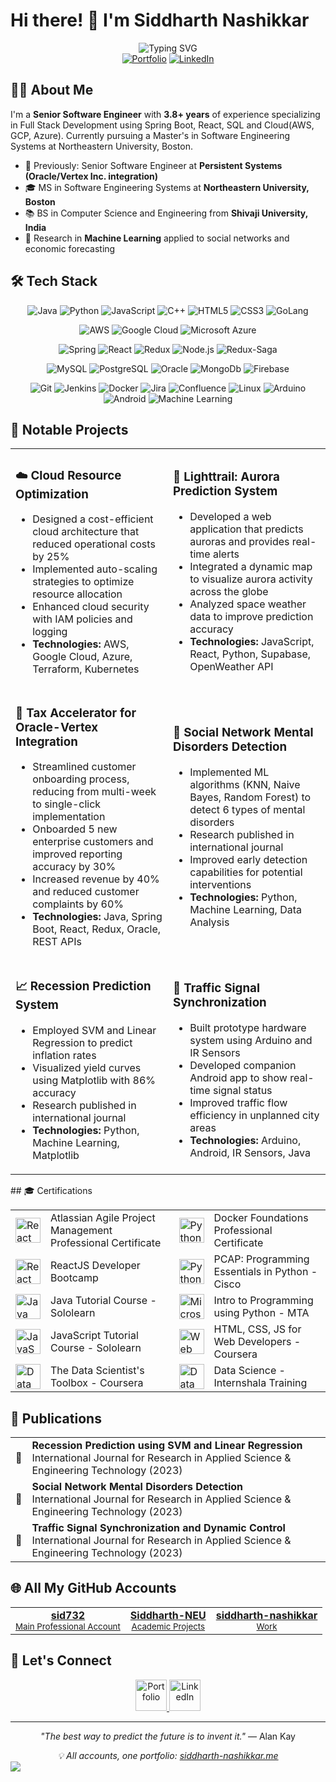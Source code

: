 # Hi there! 👋 I'm Siddharth Nashikkar

<div align="center">
  <img src="https://readme-typing-svg.herokuapp.com?font=Fira+Code&pause=1000&color=3584E4&center=true&vCenter=true&width=435&lines=Senior+Software+Engineer;Full+Stack+Developer;Machine+Learning+Enthusiast;Published+Researcher;Educator+%26+Mentor" alt="Typing SVG" />
</div>

<div align="center">
  <a href="https://siddharth-nashikkar.me/"><img src="https://img.shields.io/badge/Portfolio-FF5722?style=for-the-badge&logo=firebase&logoColor=white" alt="Portfolio" /></a>
  <a href="https://linkedin.com/in/siddharth-nashikkar"><img src="https://img.shields.io/badge/LinkedIn-0077B5?style=for-the-badge&logo=linkedin&logoColor=white" alt="LinkedIn" /></a>
  
</div>

## 👨‍💻 About Me

I'm a **Senior Software Engineer** with **3.8+ years** of experience specializing in Full Stack Development using Spring Boot, React, SQL and Cloud(AWS, GCP, Azure). Currently pursuing a Master's in Software Engineering Systems at Northeastern University, Boston.

- 🏢 Previously: Senior Software Engineer at **Persistent Systems (Oracle/Vertex Inc. integration)**
- 🎓 MS in Software Engineering Systems at **Northeastern University, Boston**
- 📚 BS in Computer Science and Engineering from **Shivaji University, India**
- 🧠 Research in **Machine Learning** applied to social networks and economic forecasting

## 🛠️ Tech Stack

<div align="center">
  
  ![Java](https://img.shields.io/badge/Java-ED8B00?style=for-the-badge&logo=openjdk&logoColor=white)
  ![Python](https://img.shields.io/badge/Python-3776AB?style=for-the-badge&logo=python&logoColor=white)
  ![JavaScript](https://img.shields.io/badge/JavaScript-F7DF1E?style=for-the-badge&logo=javascript&logoColor=black)
  ![C++](https://img.shields.io/badge/C++-00599C?style=for-the-badge&logo=cplusplus&logoColor=white)
  ![HTML5](https://img.shields.io/badge/HTML5-E34F26?style=for-the-badge&logo=html5&logoColor=white)
  ![CSS3](https://img.shields.io/badge/CSS3-7f03fc?style=for-the-badge&logo=css3&logoColor=white)
  ![GoLang](https://img.shields.io/badge/GoLang-1572B6?style=for-the-badge&logo=go&logoColor=white)

![AWS](https://img.shields.io/badge/AWS-232F3E?style=for-the-badge&logo=amazonwebservices&logoColor=white)
![Google Cloud](https://img.shields.io/badge/Google_Cloud-4285F4?style=for-the-badge&logo=googlecloud&logoColor=white)
![Microsoft Azure](https://img.shields.io/badge/Azure-0078D4?style=for-the-badge&logo=microsoft&logoColor=white)


  
  ![Spring](https://img.shields.io/badge/Spring-6DB33F?style=for-the-badge&logo=spring&logoColor=white)
  ![React](https://img.shields.io/badge/React-20232A?style=for-the-badge&logo=react&logoColor=61DAFB)
  ![Redux](https://img.shields.io/badge/Redux-593D88?style=for-the-badge&logo=redux&logoColor=white)
  ![Node.js](https://img.shields.io/badge/Node.js-339933?style=for-the-badge&logo=nodedotjs&logoColor=white)
  ![Redux-Saga](https://img.shields.io/badge/Redux_Saga-999999?style=for-the-badge&logo=redux-saga&logoColor=white)
  
  ![MySQL](https://img.shields.io/badge/MySQL-4479A1?style=for-the-badge&logo=mysql&logoColor=white)
  ![PostgreSQL](https://img.shields.io/badge/PostgreSQL-316192?style=for-the-badge&logo=postgresql&logoColor=white)
  ![Oracle](https://img.shields.io/badge/Oracle-F80000?style=for-the-badge&logo=oracle&logoColor=white)
  ![MongoDb](https://img.shields.io/badge/MongoDB-3aa600?style=for-the-badge&logo=mongodb&logoColor=black)
  ![Firebase](https://img.shields.io/badge/Firebase-FFCA28?style=for-the-badge&logo=firebase&logoColor=black)
  


  ![Git](https://img.shields.io/badge/Git-F05032?style=for-the-badge&logo=git&logoColor=white)
  ![Jenkins](https://img.shields.io/badge/Jenkins-D24939?style=for-the-badge&logo=jenkins&logoColor=white)
  ![Docker](https://img.shields.io/badge/Docker-2496ED?style=for-the-badge&logo=docker&logoColor=white)
  ![Jira](https://img.shields.io/badge/Jira-0052CC?style=for-the-badge&logo=jira&logoColor=white)
  ![Confluence](https://img.shields.io/badge/Confluence-172B4D?style=for-the-badge&logo=confluence&logoColor=white)
  ![Linux](https://img.shields.io/badge/Linux-FCC624?style=for-the-badge&logo=linux&logoColor=black)
  ![Arduino](https://img.shields.io/badge/Arduino-00979D?style=for-the-badge&logo=arduino&logoColor=white)
  ![Android](https://img.shields.io/badge/Android-3DDC84?style=for-the-badge&logo=android&logoColor=white)
  ![Machine Learning](https://img.shields.io/badge/Machine_Learning-FF6F00?style=for-the-badge&logo=tensorflow&logoColor=white)








  
</div>





## 🌟 Notable Projects

<table>
<tr>
    <td width="50%">
      <h3>☁️ Cloud Resource Optimization</h3>
      <ul>
        <li>Designed a cost-efficient cloud architecture that reduced operational costs by 25%</li>
        <li>Implemented auto-scaling strategies to optimize resource allocation</li>
        <li>Enhanced cloud security with IAM policies and logging</li>
        <li><b>Technologies:</b> AWS, Google Cloud, Azure, Terraform, Kubernetes</li>
      </ul>
    </td>
    <td width="50%">
      <h3>🌌 Lighttrail: Aurora Prediction System</h3>
      <ul>
        <li>Developed a web application that predicts auroras and provides real-time alerts</li>
        <li>Integrated a dynamic map to visualize aurora activity across the globe</li>
        <li>Analyzed space weather data to improve prediction accuracy</li>
        <li><b>Technologies:</b> JavaScript, React, Python, Supabase, OpenWeather API</li>
      </ul>
    </td>
  </tr>
  <tr>
    <td width="50%">
      <h3>🏦 Tax Accelerator for Oracle-Vertex Integration</h3>
      <ul>
        <li>Streamlined customer onboarding process, reducing from multi-week to single-click implementation</li>
        <li>Onboarded 5 new enterprise customers and improved reporting accuracy by 30%</li>
        <li>Increased revenue by 40% and reduced customer complaints by 60%</li>
        <li><b>Technologies:</b> Java, Spring Boot, React, Redux, Oracle, REST APIs</li>
      </ul>
    </td>
    <td width="50%">
      <h3>🧠 Social Network Mental Disorders Detection</h3>
      <ul>
        <li>Implemented ML algorithms (KNN, Naive Bayes, Random Forest) to detect 6 types of mental disorders</li>
        <li>Research published in international journal</li>
        <li>Improved early detection capabilities for potential interventions</li>
        <li><b>Technologies:</b> Python, Machine Learning, Data Analysis</li>
      </ul>
    </td>
  </tr>
  <tr>
    <td width="50%">
      <h3>📈 Recession Prediction System</h3>
      <ul>
        <li>Employed SVM and Linear Regression to predict inflation rates</li>
        <li>Visualized yield curves using Matplotlib with 86% accuracy</li>
        <li>Research published in international journal</li>
        <li><b>Technologies:</b> Python, Machine Learning, Matplotlib</li>
      </ul>
    </td>
    <td width="50%">
      <h3>🚦 Traffic Signal Synchronization</h3>
      <ul>
        <li>Built prototype hardware system using Arduino and IR Sensors</li>
        <li>Developed companion Android app to show real-time signal status</li>
        <li>Improved traffic flow efficiency in unplanned city areas</li>
        <li><b>Technologies:</b> Arduino, Android, IR Sensors, Java</li>
      </ul>
    </td>
  </tr>
</table>
## 🎓 Certifications

<div align="center">
  <table>
<tr>
      <td><img width="40" src="https://img.icons8.com/?size=100&id=RduYmqw5H7xm&format=png&color=000000" alt="React"/></td>
      <td>Atlassian Agile Project Management Professional Certificate</td>
      <td><img width="40" src="https://img.icons8.com/color/48/000000/docker.png" alt="Python"/></td>
      <td>Docker Foundations Professional Certificate</td>
    </tr>
    <tr>
      <td><img width="40" src="https://img.icons8.com/color/48/000000/react-native.png" alt="React"/></td>
      <td>ReactJS Developer Bootcamp</td>
      <td><img width="40" src="https://img.icons8.com/color/48/000000/python.png" alt="Python"/></td>
      <td>PCAP: Programming Essentials in Python - Cisco</td>
    </tr>
    <tr>
      <td><img width="40" src="https://img.icons8.com/color/48/000000/java-coffee-cup-logo.png" alt="Java"/></td>
      <td>Java Tutorial Course - Sololearn</td>
      <td><img width="40" src="https://img.icons8.com/color/48/000000/microsoft.png" alt="Microsoft"/></td>
      <td>Intro to Programming using Python - MTA</td>
    </tr>
    <tr>
      <td><img width="40" src="https://img.icons8.com/color/48/000000/javascript.png" alt="JavaScript"/></td>
      <td>JavaScript Tutorial Course - Sololearn</td>
      <td><img width="40" src="https://img.icons8.com/color/48/000000/html-5.png" alt="Web Dev"/></td>
      <td>HTML, CSS, JS for Web Developers - Coursera</td>
    </tr>
    <tr>
      <td><img width="40" src="https://img.icons8.com/color/48/000000/data-configuration.png" alt="Data Science"/></td>
      <td>The Data Scientist's Toolbox - Coursera</td>
      <td><img width="40" src="https://img.icons8.com/color/48/000000/combo-chart--v1.png" alt="Data Science"/></td>
      <td>Data Science - Internshala Training</td>
    </tr>
  </table>
</div>

## 📝 Publications

<div align="center">
  <table>
    <tr>
      <td>🔬</td>
      <td><b>Recession Prediction using SVM and Linear Regression</b><br />International Journal for Research in Applied Science & Engineering Technology (2023)</td>
    </tr>
    <tr>
      <td>🧠</td>
      <td><b>Social Network Mental Disorders Detection</b><br />International Journal for Research in Applied Science & Engineering Technology (2023)</td>
    </tr>
    <tr>
      <td>🚦</td>
      <td><b>Traffic Signal Synchronization and Dynamic Control</b><br />International Journal for Research in Applied Science & Engineering Technology (2023)</td>
    </tr>
  </table>
</div>





## 🌐 All My GitHub Accounts

<div align="center">
  <table>
    <tr>
      <td align="center">
        <a href="https://github.com/sid732">
          <b>sid732</b><br>
          <small>Main Professional Account</small>
        </a>
      </td>
      <td align="center">
        <a href="https://github.com/Siddharth-NEU">
          <b>Siddharth-NEU</b><br>
          <small>Academic Projects</small>
        </a>
      </td>
      <td align="center">
        <a href="https://github.com/siddharth-nashikkar">
          <b>siddharth-nashikkar</b><br>
          <small>Work</small>
        </a>
      </td>
    </tr>
  </table>
</div>

## 📱 Let's Connect

<div align="center">
  <a href="https://siddharth-nashikkar.me/">
    <img height="50" src="https://user-images.githubusercontent.com/46517096/166972883-f5f1d88c-0246-4374-88ac-ded0f2cf0699.png" alt="Portfolio"/>
  </a>
  <a href="https://www.linkedin.com/in/siddharth-nashikkar/">
    <img height="50" src="https://user-images.githubusercontent.com/46517096/166973395-19676cd8-f8ec-4abf-83ff-da8243505b82.png" alt="LinkedIn"/>
  </a>
  
</div>

---

<div align="center">
  <p><i>"The best way to predict the future is to invent it."</i> — Alan Kay</p>
  <i>💡 All accounts, one portfolio: <a href="https://siddharth-nashikkar.me/">siddharth-nashikkar.me</a></i>
</div>

<!-- Custom footer with wave effect -->
<img src="https://raw.githubusercontent.com/Trilokia/Trilokia/379277808c61ef204768a61bbc5d25bc7798ccf1/bottom_header.svg" />
